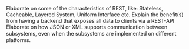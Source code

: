 Elaborate on some of the characteristics of REST, like: Stateless, Cacheable, Layered System, Uniform Interface etc.
Explain the benefit(s) from having a backend that exposes all data to clients via a REST-API
Elaborate on how JSON or XML supports communication between subsystems, even when the subsystems are implemented on diﬀerent platforms.
